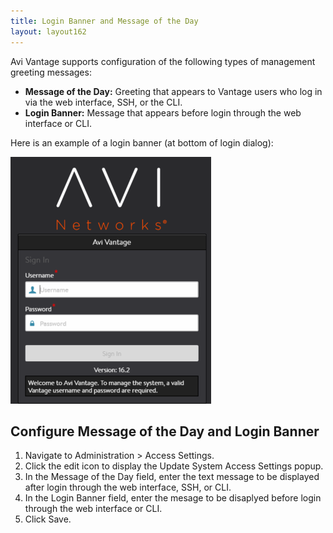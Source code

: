 ```yaml
---
title: Login Banner and Message of the Day
layout: layout162
---
```

Avi Vantage supports configuration of the following types of management greeting messages:

* **Message of the Day:** Greeting that appears to Vantage users who log in via the web interface, SSH, or the CLI.
* **Login Banner:** Message that appears before login through the web interface or CLI. 

Here is an example of a login banner (at bottom of login dialog):

<a href="img/banner-motd.png"><img src="img/banner-motd.png" alt="banner-motd" width="321" height="395" class="alignnone size-full wp-image-10483"></a>

## Configure Message of the Day and Login Banner

<ol> 
 <li>Navigate to Administration &gt; Access Settings.</li> 
 <li>Click the edit icon to display the Update System Access Settings popup.</li> 
 <li>In the Message of the Day field, enter the text message to be displayed after login through the web interface, SSH, or CLI.</li> 
 <li>In the Login Banner field, enter the mesage to be disaplyed before login through the web interface or CLI.</li> 
 <li>Click Save.</li> 
</ol> 